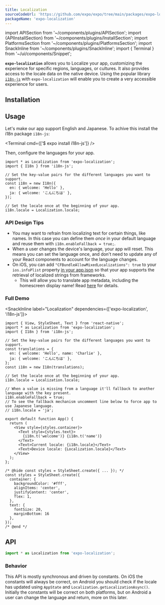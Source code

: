 ```yaml
---
title: Localization
sourceCodeUrl: 'https://github.com/expo/expo/tree/main/packages/expo-localization'
packageName: 'expo-localization'
---
```


import APISection from '~/components/plugins/APISection';
import {APIInstallSection} from '~/components/plugins/InstallSection';
import PlatformsSection from '~/components/plugins/PlatformsSection';
import SnackInline from '~/components/plugins/SnackInline';
import { Terminal } from '~/ui/components/Snippet';

**`expo-localization`** allows you to Localize your app, customizing the experience for specific regions, languages, or cultures. It also provides access to the locale data on the native device.
Using the popular library [`i18n-js`](https://github.com/fnando/i18n-js) with `expo-localization` will enable you to create a very accessible experience for users.

<PlatformsSection android emulator ios simulator web />

## Installation

<APIInstallSection />

## Usage

Let's make our app support English and Japanese. To achive this install the i18n package `i18n-js`:

<Terminal cmd={['$ expo install i18n-js']} />

Then, configure the languages for your app.

```tsx
import * as Localization from 'expo-localization';
import { I18n } from 'i18n-js';

// Set the key-value pairs for the different languages you want to support.
const i18n = new I18n({
  en: { welcome: 'Hello' },
  ja: { welcome: 'こんにちは' },
});

// Set the locale once at the beginning of your app.
i18n.locale = Localization.locale;
```

### API Design Tips

- You may want to refrain from localizing text for certain things, like names. In this case you can define them _once_ in your default language and reuse them with `i18n.enableFallback = true;`.
- When a user changes the device's language, your app will reset. This means you can set the language once, and don't need to update any of your React components to account for the language changes.
- On iOS, you can add `"CFBundleAllowMixedLocalizations": true` to your `ios.infoPlist` property [in your app.json](/workflow/configuration/#ios) so that your app supports the retrieval of localized strings from frameworks.
  - This will allow you to translate app metadata, including the homescreen display name! Read [here](/distribution/app-stores#localizing-your-ios-app) for details.

### Full Demo

<SnackInline label="Localization" dependencies={['expo-localization', 'i18n-js']}>

```tsx
import { View, StyleSheet, Text } from 'react-native';
import * as Localization from 'expo-localization';
import { I18n } from 'i18n-js';

// Set the key-value pairs for the different languages you want to support.
const translations = {
  en: { welcome: 'Hello', name: 'Charlie' },
  ja: { welcome: 'こんにちは' },
};
const i18n = new I18n(translations);

// Set the locale once at the beginning of your app.
i18n.locale = Localization.locale;

// When a value is missing from a language it'll fallback to another language with the key present.
i18n.enableFallback = true;
// To see the fallback mechanism uncomment line below to force app to use Japanese language.
// i18n.locale = 'ja';

export default function App() {
  return (
    <View style={styles.container}>
      <Text style={styles.text}>
        {i18n.t('welcome')} {i18n.t('name')}
      </Text>
      <Text>Current locale: {i18n.locale}</Text>
      <Text>Device locale: {Localization.locale}</Text>
    </View>
  );
};

/* @hide const styles = StyleSheet.create({ ... }); */
const styles = StyleSheet.create({
  container: {
    backgroundColor: '#fff',
    alignItems: 'center',
    justifyContent: 'center',
    flex: 1,
  },
  text: {
    fontSize: 20,
    marginBottom: 16
  },
});
/* @end */
```

</SnackInline>

## API

```ts
import * as Localization from 'expo-localization';
```

### Behavior

This API is mostly synchronous and driven by constants. On iOS the constants will always be correct, on Android you should check if the locale has updated using `AppState` and `Localization.getLocalizationAsync()`. Initially the constants will be correct on both platforms, but on Android a user can change the language and return, more on this later.

<APISection packageName="expo-localization" apiName="Localization" />
